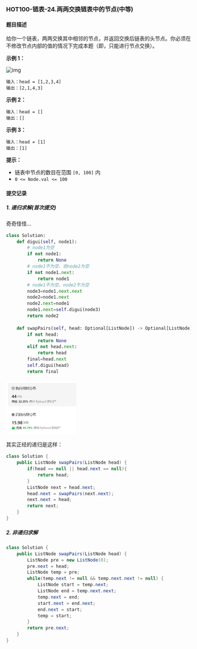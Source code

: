 ### HOT100-链表-24.两两交换链表中的节点(中等)

#### 题目描述

给你一个链表，两两交换其中相邻的节点，并返回交换后链表的头节点。你必须在不修改节点内部的值的情况下完成本题（即，只能进行节点交换）。

 

**示例 1：**

![img](https://assets.leetcode.com/uploads/2020/10/03/swap_ex1.jpg)

```
输入：head = [1,2,3,4]
输出：[2,1,4,3]
```

**示例 2：**

```
输入：head = []
输出：[]
```

**示例 3：**

```
输入：head = [1]
输出：[1]
```

 

**提示：**

- 链表中节点的数目在范围 `[0, 100]` 内
- `0 <= Node.val <= 100`



#### 提交记录

##### 1. 递归求解(首次提交)

奇奇怪怪...

```python
class Solution:
    def digui(self, node1):
        # node1为空
        if not node1:
            return None
        # node1不为空，但node2为空
        if not node1.next:
            return node1
        # node1不为空，node2不为空
        node3=node1.next.next
        node2=node1.next
        node2.next=node1
        node1.next=self.digui(node3)
        return node2

    def swapPairs(self, head: Optional[ListNode]) -> Optional[ListNode]:
        if not head:
            return None
        elif not head.next:
            return head
        final=head.next
        self.digui(head)
        return final
```

<img src="images\image-20240301144317497.png" alt="image-20240301144317497" style="zoom:50%;" />

其实正经的递归是这样：

````java
class Solution {
    public ListNode swapPairs(ListNode head) {
        if(head == null || head.next == null){
            return head;
        }
        ListNode next = head.next;
        head.next = swapPairs(next.next);
        next.next = head;
        return next;
    }
}
````



##### 2. 非递归求解

````java
class Solution {
    public ListNode swapPairs(ListNode head) {
        ListNode pre = new ListNode(0);
        pre.next = head;
        ListNode temp = pre;
        while(temp.next != null && temp.next.next != null) {
            ListNode start = temp.next;
            ListNode end = temp.next.next;
            temp.next = end;
            start.next = end.next;
            end.next = start;
            temp = start;
        }
        return pre.next;
    }
}
````

